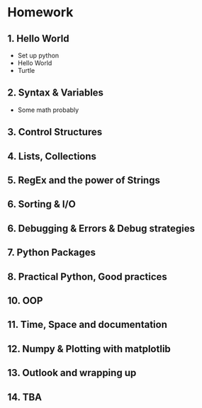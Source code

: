# Homework
## 1. Hello World
- Set up python
- Hello World
- Turtle
## 2. Syntax & Variables
- Some math probably
## 3. Control Structures
## 4. Lists, Collections   
## 5. RegEx and the power of Strings
## 6. Sorting & I/O
## 6. Debugging & Errors & Debug strategies
## 7. Python Packages
## 8. Practical Python, Good practices
## 10. OOP
## 11. Time, Space and documentation
## 12. Numpy & Plotting with matplotlib
## 13. Outlook and wrapping up
## 14. TBA